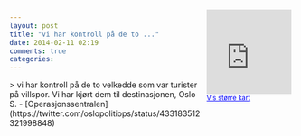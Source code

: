 ```yaml
---
layout: post
title: "vi har kontroll på de to ..."
date: 2014-02-11 02:19
comments: true
categories: 
---
```

<div style="float:right; margin:5px; position:relative;top:-130px;"><iframe width="150" height="150" frameborder="0" scrolling="no" marginheight="0" marginwidth="0" src="http://maps.google.com/maps?q=Oslo,+Oslo&hl=no&t=m&z=14&output=embed&iwloc=&"></iframe><br/><small><a href="http://maps.google.com/maps?q=Oslo,+Oslo&hl=no&t=m&z=14&source=embed&iwloc=A" style="color:#0000FF;text-align:left" target="_new">Vis st&oslash;rre kart</a></small></div>
> vi har kontroll på de to velkedde som var turister på villspor. Vi har kjørt dem til destinasjonen, Oslo S.
- [Operasjonssentralen](https://twitter.com/oslopolitiops/status/433183512321998848)
